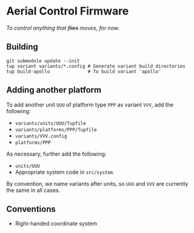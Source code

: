 Aerial Control Firmware
=======================
_To control anything that ~~flies~~ moves, for now._

Building
--------

    git submodule update --init
    tup variant variants/*.config # Generate variant build directories
    tup build-apollo              # To build variant 'apollo'

Adding another platform
-----------------------
To add another unit `UUU` of platform type `PPP` as variant `VVV`, add the following:

  * `variants/units/UUU/Tupfile`
  * `variants/platforms/PPP/Tupfile`
  * `variants/VVV.config`
  * `platforms/PPP`

As necessary, further add the following:

  * `units/UUU`
  * Appropriate system code in `src/system`

By convention, we name variants after units, so `UUU` and `VVV` are currently
the same in all cases.

Conventions
-----------
* Right-handed coordinate system

